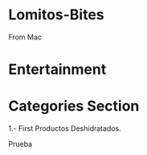# Lomitos-Bites
From Mac
# Entertainment

# Categories Section
 1.- First Productos Deshidratados.

 Prueba
 
